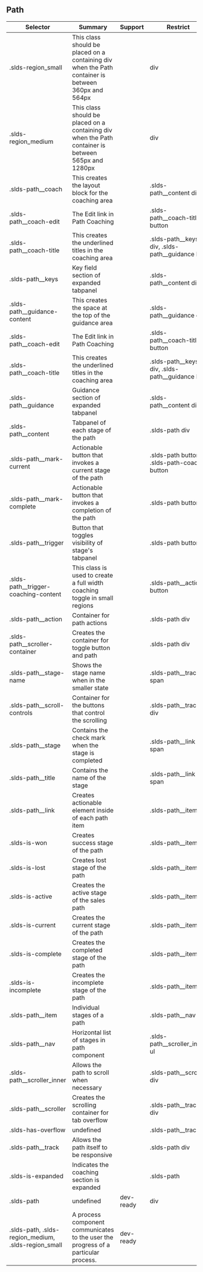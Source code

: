 

## Path

| Selector | Summary | Support | Restrict | Variant | Modifier |
|-------|-------|-------|-------|-------|-------|
| .slds-region_small | This class should be placed on a containing div when the Path container is between 360px and 564px |   | div | true |   |
| .slds-region_medium | This class should be placed on a containing div when the Path container is between 565px and 1280px |   | div | true |   |
| .slds-path__coach | This creates the layout block for the coaching area |   | .slds-path__content div |   |   |
| .slds-path__coach-edit | The Edit link in Path Coaching |   | .slds-path__coach-title button |   |   |
| .slds-path__coach-title | This creates the underlined titles in the coaching area |   | .slds-path__keys div, .slds-path__guidance h2 |   |   |
| .slds-path__keys | Key field section of expanded tabpanel |   | .slds-path__content div |   |   |
| .slds-path__guidance-content | This creates the space at the top of the guidance area |   | .slds-path__guidance div |   |   |
| .slds-path__coach-edit | The Edit link in Path Coaching |   | .slds-path__coach-title button |   |   |
| .slds-path__coach-title | This creates the underlined titles in the coaching area |   | .slds-path__keys div, .slds-path__guidance h2 |   |   |
| .slds-path__guidance | Guidance section of expanded tabpanel |   | .slds-path__content div |   |   |
| .slds-path__content | Tabpanel of each stage of the path |   | .slds-path div |   |   |
| .slds-path__mark-current | Actionable button that invokes a current stage of the path |   | .slds-path button, .slds-path-coach button |   |   |
| .slds-path__mark-complete | Actionable button that invokes a completion of the path |   | .slds-path button |   |   |
| .slds-path__trigger | Button that toggles visibility of stage's tabpanel |   | .slds-path button |   |   |
| .slds-path__trigger-coaching-content | This class is used to create a full width coaching toggle in small regions |   | .slds-path__action button |   |   |
| .slds-path__action | Container for path actions |   | .slds-path div |   |   |
| .slds-path__scroller-container | Creates the container for toggle button and path |   | .slds-path div |   |   |
| .slds-path__stage-name | Shows the stage name when in the smaller state |   | .slds-path__track span |   |   |
| .slds-path__scroll-controls | Container for the buttons that control the scrolling |   | .slds-path__track div |   |   |
| .slds-path__stage | Contains the check mark when the stage is completed |   | .slds-path__link span |   |   |
| .slds-path__title | Contains the name of the stage |   | .slds-path__link span |   |   |
| .slds-path__link | Creates actionable element inside of each path item |   | .slds-path__item a |   |   |
| .slds-is-won | Creates success stage of the path |   | .slds-path__item |   |   |
| .slds-is-lost | Creates lost stage of the path |   | .slds-path__item |   |   |
| .slds-is-active | Creates the active stage of the sales path |   | .slds-path__item |   |   |
| .slds-is-current | Creates the current stage of the path |   | .slds-path__item |   |   |
| .slds-is-complete | Creates the completed stage of the path |   | .slds-path__item |   |   |
| .slds-is-incomplete | Creates the incomplete stage of the path |   | .slds-path__item |   |   |
| .slds-path__item | Individual stages of a path |   | .slds-path__nav li |   |   |
| .slds-path__nav | Horizontal list of stages in path component |   | .slds-path__scroller_inner ul |   |   |
| .slds-path__scroller_inner | Allows the path to scroll when necessary |   | .slds-path__scroller div |   |   |
| .slds-path__scroller | Creates the scrolling container for tab overflow |   | .slds-path__track div |   |   |
| .slds-has-overflow | undefined |   | .slds-path__track |   |   |
| .slds-path__track | Allows the path itself to be responsive |   | .slds-path div |   |   |
| .slds-is-expanded | Indicates the coaching section is expanded |   | .slds-path |   |   |
| .slds-path | undefined | dev-ready | div | true |   |
| .slds-path, .slds-region_medium, .slds-region_small | A process component communicates to the user the progress of a particular process. | dev-ready |   |   |   |